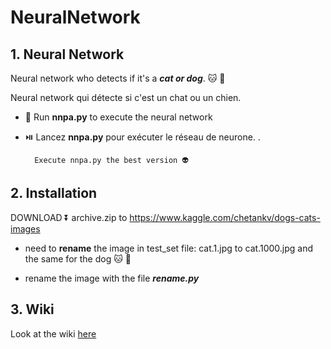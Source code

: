 # NeuralNetwork

## 1. Neural Network 

Neural network who  detects if it's a ***cat or dog***. 🐱 🐶

Neural network qui détecte si c'est un chat ou un chien.

- 🏃 Run **nnpa.py** to execute the neural network

- ⏯️ Lancez **nnpa.py** pour exécuter le réseau de neurone. .

        Execute nnpa.py the best version 👽

## 2. Installation

DOWNLOAD ⏬ archive.zip to
https://www.kaggle.com/chetankv/dogs-cats-images

- need to **rename** the image in test_set file: cat.1.jpg to cat.1000.jpg and the same for the dog 🐱 🐶
    
- rename the image with the file ***rename.py***

## 3. Wiki

Look at the wiki [here](https://github.com/regismeyssonnier/NeuralNetwork/wiki)

